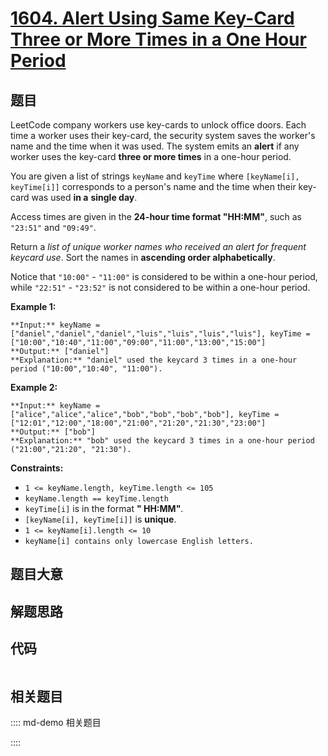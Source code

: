 # [1604. Alert Using Same Key-Card Three or More Times in a One Hour Period](https://leetcode.com/problems/alert-using-same-key-card-three-or-more-times-in-a-one-hour-period)

## 题目

LeetCode company workers use key-cards to unlock office doors. Each time a
worker uses their key-card, the security system saves the worker's name and
the time when it was used. The system emits an **alert** if any worker uses
the key-card **three or more times** in a one-hour period.

You are given a list of strings `keyName` and `keyTime` where `[keyName[i],
keyTime[i]]` corresponds to a person's name and the time when their key-card
was used **in a** **single day**.

Access times are given in the **24-hour time format "HH:MM"**, such as
`"23:51"` and `"09:49"`.

Return a _list of unique worker names who received an alert for frequent
keycard use_. Sort the names in **ascending order alphabetically**.

Notice that `"10:00"` \- `"11:00"` is considered to be within a one-hour
period, while `"22:51"` \- `"23:52"` is not considered to be within a one-hour
period.



**Example 1:**

    
    
    **Input:** keyName = ["daniel","daniel","daniel","luis","luis","luis","luis"], keyTime = ["10:00","10:40","11:00","09:00","11:00","13:00","15:00"]
    **Output:** ["daniel"]
    **Explanation:** "daniel" used the keycard 3 times in a one-hour period ("10:00","10:40", "11:00").
    

**Example 2:**

    
    
    **Input:** keyName = ["alice","alice","alice","bob","bob","bob","bob"], keyTime = ["12:01","12:00","18:00","21:00","21:20","21:30","23:00"]
    **Output:** ["bob"]
    **Explanation:** "bob" used the keycard 3 times in a one-hour period ("21:00","21:20", "21:30").
    



**Constraints:**

  * `1 <= keyName.length, keyTime.length <= 105`
  * `keyName.length == keyTime.length`
  * `keyTime[i]` is in the format **" HH:MM"**.
  * `[keyName[i], keyTime[i]]` is **unique**.
  * `1 <= keyName[i].length <= 10`
  * `keyName[i] contains only lowercase English letters.`


## 题目大意

## 解题思路

## 代码

```javascript

```

## 相关题目

:::: md-demo 相关题目

::::
